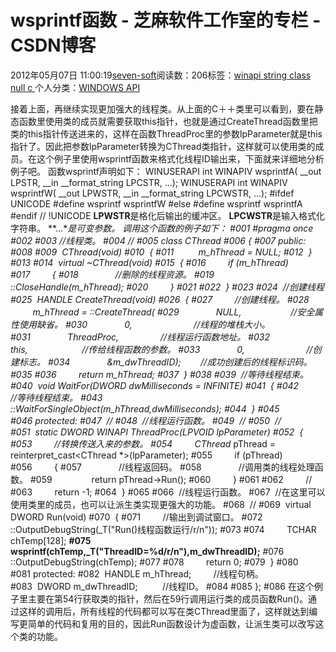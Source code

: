 
# wsprintf函数 -  芝麻软件工作室的专栏 - CSDN博客


2012年05月07日 11:00:19[seven-soft](https://me.csdn.net/softn)阅读数：206标签：[winapi																](https://so.csdn.net/so/search/s.do?q=winapi&t=blog)[string																](https://so.csdn.net/so/search/s.do?q=string&t=blog)[class																](https://so.csdn.net/so/search/s.do?q=class&t=blog)[null																](https://so.csdn.net/so/search/s.do?q=null&t=blog)[c																](https://so.csdn.net/so/search/s.do?q=c&t=blog)[
							](https://so.csdn.net/so/search/s.do?q=null&t=blog)[
																					](https://so.csdn.net/so/search/s.do?q=class&t=blog)个人分类：[WINDOWS API																](https://blog.csdn.net/softn/article/category/1130113)
[
																								](https://so.csdn.net/so/search/s.do?q=class&t=blog)
[
				](https://so.csdn.net/so/search/s.do?q=string&t=blog)
[
			](https://so.csdn.net/so/search/s.do?q=string&t=blog)
[
		](https://so.csdn.net/so/search/s.do?q=winapi&t=blog)

接着上面，再继续实现更加强大的线程类。从上面的C＋＋类里可以看到，要在静态函数里使用类的成员就需要获取this指针，也就是通过CreateThread函数里把类的this指针传送进来的，这样在函数ThreadProc里的参数lpParameter就是this指针了。因此把参数lpParameter转换为CThread类指针，这样就可以使用类的成员。在这个例子里使用wsprintf函数来格式化线程ID输出来，下面就来详细地分析例子吧。
函数wsprintf声明如下：
WINUSERAPI
int
WINAPIV
wsprintfA(
__out LPSTR,
__in __format_string LPCSTR,
...);
WINUSERAPI
int
WINAPIV
wsprintfW(
__out LPWSTR,
__in __format_string LPCWSTR,
...);
\#ifdef UNICODE
\#define wsprintf wsprintfW
\#else
\#define wsprintf wsprintfA
\#endif // !UNICODE
**LPWSTR**是格化后输出的缓冲区。
**LPCWSTR**是输入格式化字符串。
**...**是可变参数。
调用这个函数的例子如下：
\#001 \#pragma once
\#002
\#003 //线程类。
\#004 //
\#005 class CThread
\#006 {
\#007 public:
\#008
\#009  CThread(void)
\#010  {
\#011          m_hThread = NULL;
\#012  }
\#013
\#014  virtual ~CThread(void)
\#015  {
\#016         if (m_hThread)
\#017         {
\#018               //删除的线程资源。
\#019               ::CloseHandle(m_hThread);
\#020         }
\#021
\#022  }
\#023
\#024  //创建线程
\#025  HANDLE CreateThread(void)
\#026  {
\#027         //创建线程。
\#028          m_hThread = ::CreateThread(
\#029               NULL,                    //安全属性使用缺省。
\#030               0,                         //线程的堆栈大小。
\#031               ThreadProc,                 //线程运行函数地址。
\#032               this,                      //传给线程函数的参数。
\#033               0,                         //创建标志。
\#034               &m_dwThreadID);        //成功创建后的线程标识码。
\#035
\#036         return m_hThread;
\#037  }
\#038
\#039  //等待线程结束。
\#040  void WaitFor(DWORD dwMilliseconds = INFINITE)
\#041  {
\#042         //等待线程结束。
\#043         ::WaitForSingleObject(m_hThread,dwMilliseconds);
\#044  }
\#045
\#046 protected:
\#047  //
\#048  //线程运行函数。
\#049  //
\#050  //
\#051  static DWORD WINAPI ThreadProc(LPVOID lpParameter)
\#052  {
\#053         //转换传送入来的参数。
\#054         CThread* pThread = reinterpret_cast<CThread *>(lpParameter);
\#055         if (pThread)
\#056         {
\#057               //线程返回码。
\#058               //调用类的线程处理函数。
\#059                return pThread->Run();
\#060         }
\#061
\#062         //
\#063         return -1;
\#064  }
\#065
\#066  //线程运行函数。
\#067  //在这里可以使用类里的成员，也可以让派生类实现更强大的功能。
\#068  //
\#069  virtual DWORD Run(void)
\#070  {
\#071         //输出到调试窗口。
\#072         ::OutputDebugString(_T("Run()线程函数运行/r/n"));
\#073
\#074         TCHAR chTemp[128];
**\#075        wsprintf(chTemp,_T("ThreadID=%d/r/n"),m_dwThreadID);**
\#076         ::OutputDebugString(chTemp);
\#077
\#078         return 0;
\#079  }
\#080
\#081 protected:
\#082  HANDLE m_hThread;         //线程句柄。
\#083  DWORD m_dwThreadID;          //线程ID。
\#084
\#085 };
\#086
在这个例子里主要在第54行获取类的指针，然后在59行调用运行类的成员函数Run()。通过这样的调用后，所有线程的代码都可以写在类CThread里面了，这样就达到编写更简单的代码和复用的目的，因此Run函数设计为虚函数，让派生类可以改写这个类的功能。


